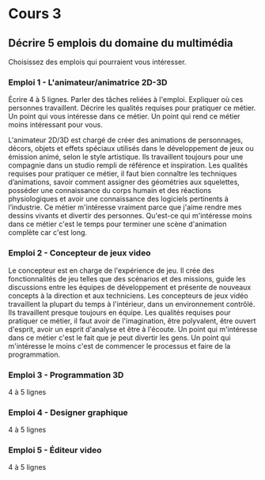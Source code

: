 # Cours 3
## Décrire 5 emplois du domaine du multimédia
Choisissez des emplois qui pourraient vous intéresser. 

### Emploi 1 - L'animateur/animatrice 2D-3D
Écrire 4 à 5 lignes. Parler des tâches reliées à l'emploi. Expliquer où ces personnes travaillent. Décrire les qualités requises pour pratiquer ce métier. Un point qui vous intéresse dans ce métier. Un point qui rend ce métier moins intéressant pour vous. 

L'animateur 2D/3D est chargé de créer des animations de personnages, décors, objets et effets spéciaux utilisés dans le développement de jeux ou émission animé, selon le style artistique. Ils travaillent toujours pour une compagnie dans un studio rempli de référence et inspiration. Les qualités requises pour pratiquer ce métier, il faut bien connaître les techniques d’animations, savoir comment assigner des géométries aux squelettes, posséder une connaissance du corps humain et des réactions physiologiques et avoir une connaissance des logiciels pertinents à l’industrie. Ce métier m'intéresse vraiment parce que j'aime rendre mes dessins vivants et divertir des personnes. Qu'est-ce qui m'intéresse moins dans ce métier c'est le temps pour terminer une scène d'animation complète car c'est long.

### Emploi 2 - Concepteur de jeux video
Le concepteur est en charge de l'expérience de jeu. Il crée des fonctionnalités de jeu telles que des scénarios et des missions, guide les discussions entre les équipes de développement et présente de nouveaux concepts à la direction et aux techniciens. Les concepteurs de jeux vidéo travaillent la plupart du temps à l'intérieur, dans un environnement contrôlé. Ils travaillent presque toujours en équipe. Les qualités requises pour pratiquer ce métier, il faut avoir de l'imagination, être polyvalent, être ouvert d'esprit, avoir un esprit d'analyse et être à l'écoute. Un point qui m'intéresse dans ce métier c'est le fait que je peut divertir les gens. Un point qui m'intéresse le moins c'est de commencer le processus et faire de la programmation.

### Emploi 3 - Programmation 3D
4 à 5 lignes 

### Emploi 4 - Designer graphique
4 à 5 lignes

### Emploi 5 - Éditeur video
4 à 5 lignes

